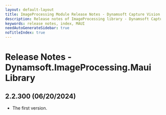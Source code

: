 ```yaml
---
layout: default-layout
title: ImageProcessing Module Release Notes - Dynamsoft Capture Vision MAUI Edition
description: Release notes of ImageProcessing library - Dynamsoft Capture Vision MAUI Edition.
keywords: release notes, index, MAUI
needAutoGenerateSidebar: true
noTitleIndex: true
---
```


# Release Notes - Dynamsoft.ImageProcessing.Maui Library

## 2.2.300 (06/20/2024)

- The first version.
